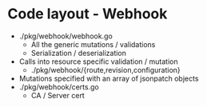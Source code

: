# Code layout - Webhook

* ./pkg/webhook/webhook.go
  * All the generic mutations / validations
  * Serialization / deserialization
* Calls into resource specific validation / mutation
  * ./pkg/webhook/{route,revision,configuration}
* Mutations specified with an array of jsonpatch objects
* ./pkg/webhook/certs.go
  * CA / Server cert 

